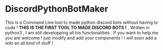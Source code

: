 # DiscordPythonBotMaker
This is a Command Line tool to made python discord bots without having to code ! **THIS IS THE FIRST TOOL TO MADE DISCORD BOTS !** . Written in python3 , I am still developping all his functonalities .
If you want to help me you are welcome ! just modify and add your components !
I will soon add a wiki an all kind of stuff !
